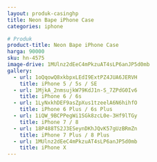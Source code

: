 ```yaml
---
layout: produk-casinghp
title: Neon Bape iPhone Case
categories: iphone

# Produk
product-title: Neon Bape iPhone Case
harga: 90000
sku: hn-4575
image-drive: 1MUlnz2dEeC4mPkzuAT4sLP6anJP5d0mb
gallery:
  - url: 1oQqowQ8xkbpxLEdI9ExtPZ4JUA6JERVH
    title: iPhone 5 / 5s / SE
  - url: 1MjkA_2nmsujkW79KdJ1n-S_7ZPdG0Iv6
    title: iPhone 6 / 6s
  - url: 1LyNxkhDEF9asZpXus1tzeelA6N6hihfO
    title: iPhone 6 Plus / 6s Plus
  - url: 1iQW_9BCPPegWi1SGk8zcL0e-3Hf9lTGy
    title: iPhone 7 / 8
  - url: 18P488TS2J3ESeynDKhJQvK57gUzBRmZn
    title: iPhone 7 Plus / 8 Plus
  - url: 1MUlnz2dEeC4mPkzuAT4sLP6anJP5d0mb
    title: iPhone X
---
```

